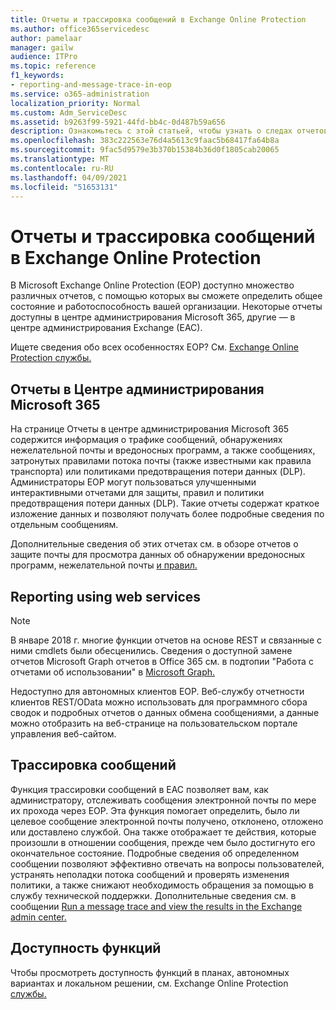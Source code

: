 ```yaml
---
title: Отчеты и трассировка сообщений в Exchange Online Protection
ms.author: office365servicedesc
author: pamelaar
manager: gailw
audience: ITPro
ms.topic: reference
f1_keywords:
- reporting-and-message-trace-in-eop
ms.service: o365-administration
localization_priority: Normal
ms.custom: Adm_ServiceDesc
ms.assetid: b9263f99-5921-44fd-bb4c-0d487b59a656
description: Ознакомьтесь с этой статьей, чтобы узнать о следах отчетов и сообщений в Microsoft Exchange Online Protection (EOP).
ms.openlocfilehash: 383c222563e76d4a5613c9faac5b68417fa64b8a
ms.sourcegitcommit: 9fac5d9579e3b370b15384b36d0f1805cab20065
ms.translationtype: MT
ms.contentlocale: ru-RU
ms.lasthandoff: 04/09/2021
ms.locfileid: "51653131"
---
```

# <a name="reporting-and-message-trace-in-exchange-online-protection"></a>Отчеты и трассировка сообщений в Exchange Online Protection

В Microsoft Exchange Online Protection (EOP) доступно множество различных отчетов, с помощью которых вы сможете определить общее состояние и работоспособность вашей организации. Некоторые отчеты доступны в центре администрирования Microsoft 365, другие — в центре администрирования Exchange (EAC).

Ищете сведения обо всех особенностях EOP? См. [Exchange Online Protection службы.](exchange-online-protection-service-description.md)

## <a name="microsoft-365-admin-center-reports"></a>Отчеты в Центре администрирования Microsoft 365

На странице Отчеты в центре администрирования Microsoft 365 содержится информация о трафике сообщений, обнаружениях нежелательной почты и вредоносных программ, а также сообщениях, затронутых правилами потока почты (также известными как правила транспорта) или политиками предотвращения потери данных (DLP). Администраторы EOP могут пользоваться улучшенными интерактивными отчетами для защиты, правил и политики предотвращения потери данных (DLP). Такие отчеты содержат краткое изложение данных и позволяют получать более подробные сведения по отдельным сообщениям.

Дополнительные сведения об этих отчетах см. в обзоре отчетов о защите почты для просмотра данных об обнаружении вредоносных программ, нежелательной почты [и правил.](/exchange/monitoring/use-mail-protection-reports)

## <a name="reporting-using-web-services"></a>Reporting using web services

> [!NOTE]
> В январе 2018 г. многие функции отчетов на основе REST и связанные с ними cmdlets были обесценились. Сведения о доступной замене отчетов Microsoft Graph отчетов в Office 365 см. в подтопии "Работа с отчетами об использовании" в [Microsoft Graph.](/graph/api/resources/report)

Недоступно для автономных клиентов EOP. Веб-службу отчетности клиентов REST/OData можно использовать для программного сбора сводок и подробных отчетов о данных обмена сообщениями, а данные можно отобразить на веб-странице на пользовательском портале управления веб-сайтом.

## <a name="message-trace"></a>Трассировка сообщений

Функция трассировки сообщений в EAC позволяет вам, как администратору, отслеживать сообщения электронной почты по мере их прохода через EOP. Эта функция помогает определить, было ли целевое сообщение электронной почты получено, отклонено, отложено или доставлено службой. Она также отображает те действия, которые произошли в отношении сообщения, прежде чем было достигнуто его окончательное состояние. Подробные сведения об определенном сообщении позволяют эффективно отвечать на вопросы пользователей, устранять неполадки потока сообщений и проверять изменения политики, а также снижают необходимость обращения за помощью в службу технической поддержки. Дополнительные сведения см. в сообщении [Run a message trace and view the results in the Exchange admin center.](/exchange/monitoring/trace-an-email-message/run-a-message-trace-and-view-results)

## <a name="feature-availability"></a>Доступность функций

Чтобы просмотреть доступность функций в планах, автономных вариантах и локальном решении, см. Exchange Online Protection [службы.](exchange-online-protection-service-description.md)